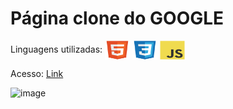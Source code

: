 # Página clone do GOOGLE

Linguagens utilizadas: 
<img align="center" alt="HTML" height="30" width="40" src="https://raw.githubusercontent.com/devicons/devicon/master/icons/html5/html5-original.svg">
<img align="center" alt="CSS" height="30" width="40" src="https://raw.githubusercontent.com/devicons/devicon/master/icons/css3/css3-original.svg">
<img align="center" alt="Js" height="30" width="40" src="https://raw.githubusercontent.com/devicons/devicon/master/icons/javascript/javascript-original.svg"> <br/>

Acesso: <a href="https://matheeusgomes.github.io/clone_google/">Link<a/>

![image](https://user-images.githubusercontent.com/10269675/194664710-a30353b0-2c8f-4b6e-8c43-85e0a83d0426.png)
